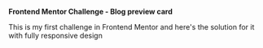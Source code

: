**Frontend Mentor Challenge - Blog preview card**

This is my first challenge in Frontend Mentor and here's the solution for it with fully responsive design

